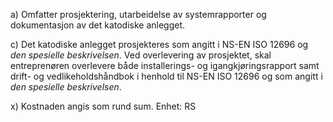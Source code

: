 a) Omfatter prosjektering, utarbeidelse av systemrapporter og dokumentasjon av det katodiske anlegget.

c) Det katodiske anlegget prosjekteres som angitt i NS-EN ISO 12696 og *den spesielle beskrivelsen*.
Ved overlevering av prosjektet, skal entreprenøren overlevere både installerings- og igangkjøringsrapport samt drift- og vedlikeholdshåndbok i henhold til NS-EN ISO 12696 og som angitt i *den spesielle beskrivelsen*.

x) Kostnaden angis som rund sum. Enhet: RS

